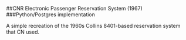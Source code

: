 ##CNR Electronic Passenger Reservation System (1967)
###Python/Postgres implementation

A simple recreation of the 1960s Collins 8401-based reservation system that CN used.
